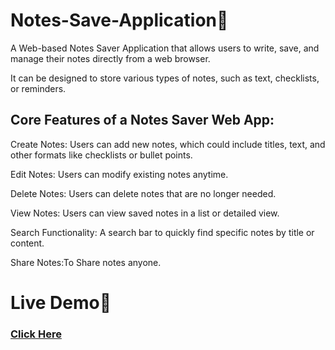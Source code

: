 # Notes-Save-Application📖

A Web-based Notes Saver Application that allows users to write, save, and manage their notes directly from a web browser.

It can be designed to store various types of notes, such as text, checklists, or reminders.

## Core Features of a Notes Saver Web App:

Create Notes: Users can add new notes, which could include titles, text, and other formats like checklists or bullet points.

Edit Notes: Users can modify existing notes anytime.

Delete Notes: Users can delete notes that are no longer needed.

View Notes: Users can view saved notes in a list or detailed view.

Search Functionality: A search bar to quickly find specific notes by title or content.

Share Notes:To Share notes anyone.

# Live Demo🚀

### [Click Here](https://notes-saver-app-gamma.vercel.app/)

